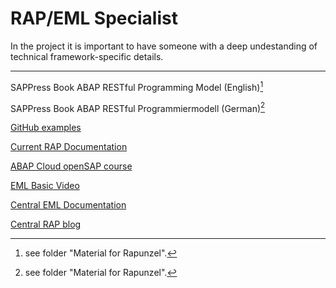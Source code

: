 # RAP/EML Specialist

In the project it is important to have someone with a deep undestanding of technical framework-specific details.

---

SAPPress Book ABAP RESTful Programming Model (English)[^1]

SAPPress Book ABAP RESTful Programmiermodell (German)[^1]

[GitHub examples](https://github.com/SAP-samples/abap-platform-rap-workshops)

[Current RAP Documentation](https://help.sap.com/docs/ABAP_PLATFORM_NEW/fc4c71aa50014fd1b43721701471913d/289477a81eec4d4e84c0302fb6835035.html?locale=en-US)

[ABAP Cloud openSAP course](https://open.sap.com/courses/abap1)

[EML Basic Video](https://developers.sap.com/tutorials/abap-environment-eml-basics.html)

[Central EML Documentation](https://help.sap.com/docs/ABAP_PLATFORM_NEW/fc4c71aa50014fd1b43721701471913d/af7782de6b9140e29a24eae607bf4138.html?version=202009.002&locale=en-US#eml-syntax)

[Central RAP blog](https://blogs.sap.com/2019/10/25/getting-started-with-the-abap-restful-programming-model/)

[^1]: see folder "Material for Rapunzel".
